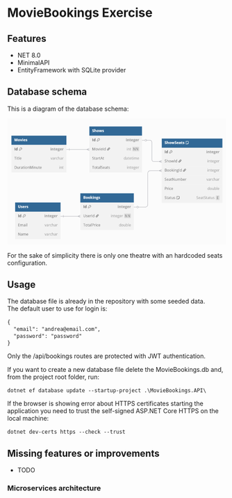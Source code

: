 # MovieBookings Exercise

## Features
- NET 8.0
- MinimalAPI
- EntityFramework with SQLite provider

## Database schema
This is a diagram of the database schema:

![Database schema](database_schema.png)

For the sake of simplicity there is only one theatre with an hardcoded seats configuration.

## Usage
The database file is already in the repository with some seeded data.  
The default user to use for login is:
```
{
  "email": "andrea@email.com",
  "password": "password"
}
```

Only the /api/bookings routes are protected with JWT authentication.

If you want to create a new database file delete the MovieBookings.db and, from the project root folder, run:
```
dotnet ef database update --startup-project .\MovieBookings.API\
```

If the browser is showing error about HTTPS certificates starting the application 
you need to trust the self-signed ASP.NET Core HTTPS on the local machine:
```
dotnet dev-certs https --check --trust
```

## Missing features or improvements
- TODO

### Microservices architecture